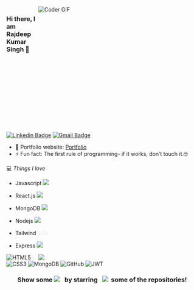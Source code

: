<img align="right" src="https://i.pinimg.com/originals/6e/a8/c6/6ea8c68dfa924bc2e6a9abe3e473087a.gif" alt="Coder GIF" width="420" height="330">



### Hi there, I am Rajdeep Kumar Singh 👋
[![Linkedin Badge](https://img.shields.io/badge/-Rajdeep-blue?style=flat-square&logo=Linkedin&logoColor=white&link=https://www.linkedin.com/in/rajdeep-kumar-singh-9b5b59216///)](https://www.linkedin.com/in/rajdeep-kumar-singh-9b5b59216//)
[![Gmail Badge](https://img.shields.io/badge/-Rajdeep-c14438?style=flat-square&logo=Gmail&logoColor=white&link=mailto:rajdeeprajsingh@gmail.com)](mailto:rajdeeprajsingh@gmail.com) 

- 🎯 Portfolio website: [Portfolio](https://rajdeepsingh-one.vercel.app/)
- ⚡ Fun fact: The first rule of programming- if it works, don’t touch it.🤓

💻 *Things I love*
- Javascript <img src="https://media.giphy.com/media/WUlplcMpOCEmTGBtBW/giphy.gif" width="30"> 
- React.js <img src="https://3ulsmb4eg8vz37c0vz2si64j-wpengine.netdna-ssl.com/wp-content/uploads/2019/05/react-native-UX-design.gif" width="30"> 
- MongoDB <img src="https://www.pistalix.in/wp-content/uploads/2018/11/mongodb.gif" width="30"> 
- Nodejs <img src="https://raw.githubusercontent.com/yoavain/create-windowless-app/main/resources/docs/logo.gif" width="30"> 
- Tailwind <img src="https://raw.githubusercontent.com/app-generator/static/master/tailwind-css/tailwind-css-components-intro.gif" width="30"> 
- Express <img src="https://res.cloudinary.com/practicaldev/image/fetch/s--RI_lzIWT--/c_limit%2Cf_auto%2Cfl_progressive%2Cq_66%2Cw_880/https://cdn-images-1.medium.com/max/800/0%2APTKhCN2p9S8EDZ4r.gif" width="30"> 

    <a href="https://github.com/rajdeep9565/github-readme-stats" title="Go to Source">
      <img align="right" width=420 height="auto" src="https://github-readme-stats.vercel.app/api?username=rajdeep9565&show_icons=true&theme=dark&border_color=61dafb&hide_border=true&include_all_commits=true" />
    </a>
	

![HTML5](https://img.shields.io/badge/HTML5-E34F26?style=for-the-badge&logo=html5&logoColor=white)
![CSS3](https://img.shields.io/badge/CSS3-1572B6?style=for-the-badge&logo=css3&logoColor=white)
![MongoDB](https://img.shields.io/badge/MongoDB-4EA94B?style=for-the-badge&logo=mongodb&logoColor=white)
![GitHub](https://img.shields.io/badge/GitHub-100000?style=for-the-badge&logo=github&logoColor=white)
![JWT](https://img.shields.io/badge/JWT-000000?style=for-the-badge&logo=JSON%20web%20tokens&logoColor=white)


<div align="center">
    <h3 align="center">Show some&nbsp;<img src="https://c.tenor.com/sfX_wg0N8IsAAAAM/love-beating.gif" width="30"> &nbsp; by starring &nbsp;  <img src="https://bestanimations.com/media/stars/139102408gold-star-animation9.gif" width="30">&nbsp; some of the repositories!</h3>
</div>
